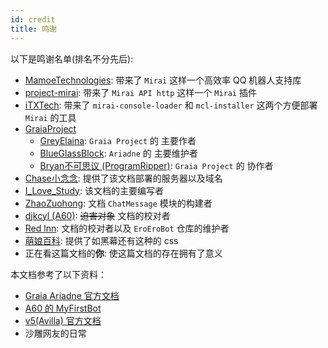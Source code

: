 ```yaml
---
id: credit
title: 鸣谢
---
```


以下是鸣谢名单(排名不分先后):

- [MamoeTechnologies](https://github.com/mamoe): 带来了 `Mirai` 这样一个高效率 QQ 机器人支持库
- [project-mirai](https://github.com/project-mirai): 带来了 `Mirai API http` 这样一个 `Mirai` 插件
- [iTXTech](https://github.com/iTXTech): 带来了 `mirai-console-loader` 和 `mcl-installer` 这两个方便部署 `Mirai` 的工具
- [GraiaProject](https://github.com/GraiaProject)
  - [GreyElaina](https://github.com/GreyElaina): `Graia Project` 的 主要作者
  - [BlueGlassBlock](https://github.com/BlueGlassBlock): `Ariadne` 的 主要维护者
  - [Bryan不可思议 (ProgramRipper)](https://github.com/ProgramRipper): `Graia Project` 的 协作者
- [Chase小念念](https://github.com/Little-LinNian): 提供了该文档部署的服务器以及域名
- [I_Love_Study](https://github.com/I-love-study): 该文档的主要编写者
- [ZhaoZuohong](https://github.com/ZhaoZuohong): 文档 `ChatMessage` 模块的构建者
- [djkcyl (A60)](https://github.com/djkcyl): ~~迫害对象~~ 文档的校对者
- [Red lnn](https://github.com/Redlnn): 文档的校对者以及 `EroEroBot` 仓库的维护者
- [萌娘百科](https://zh.moegirl.org.cn/Mainpage): 提供了如<Curtain>黑幕</Curtain>还有<RubyCurtain up="RubyH">这种</RubyCurtain>的 css
- 正在看这篇文档的**你**: 使这篇文档的存在拥有了意义

本文档参考了以下资料：

- [Graia Ariadne 官方文档](https://graia.readthedocs.io/)
- [A60 的 MyFirstBot](https://github.com/djkcyl/myfirstbot)
- [v5(Avilla) 官方文档](https://autumn-psi.vercel.app/docs/broadcast/basic/hello-world)
- 沙雕网友的日常
